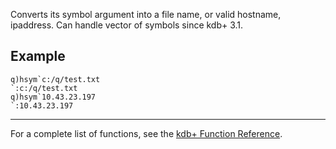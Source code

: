 Converts its symbol argument into a file name, or valid hostname, ipaddress. Can handle vector of symbols since kdb+ 3.1.

Example
-------

    q)hsym`c:/q/test.txt
    `:c:/q/test.txt
    q)hsym`10.43.23.197
    `:10.43.23.197

------------------------------------------------------------------------

For a complete list of functions, see the [kdb+ Function Reference](Reference "wikilink").
